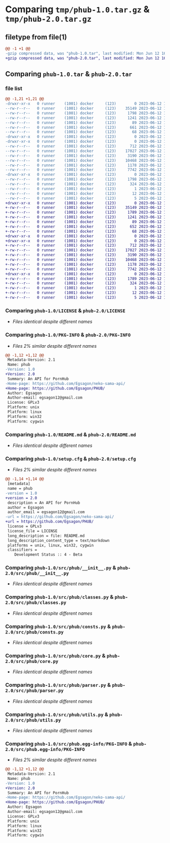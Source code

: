 # Comparing `tmp/phub-1.0.tar.gz` & `tmp/phub-2.0.tar.gz`

## filetype from file(1)

```diff
@@ -1 +1 @@
-gzip compressed data, was "phub-1.0.tar", last modified: Mon Jun 12 16:41:13 2023, max compression
+gzip compressed data, was "phub-2.0.tar", last modified: Mon Jun 12 16:51:18 2023, max compression
```

## Comparing `phub-1.0.tar` & `phub-2.0.tar`

### file list

```diff
@@ -1,21 +1,21 @@
-drwxr-xr-x   0 runner    (1001) docker     (123)        0 2023-06-12 16:41:13.381150 phub-1.0/
--rw-r--r--   0 runner    (1001) docker     (123)    35149 2023-06-12 16:41:01.000000 phub-1.0/LICENSE
--rw-r--r--   0 runner    (1001) docker     (123)     1798 2023-06-12 16:41:13.381150 phub-1.0/PKG-INFO
--rw-r--r--   0 runner    (1001) docker     (123)     1241 2023-06-12 16:41:01.000000 phub-1.0/README.md
--rw-r--r--   0 runner    (1001) docker     (123)       89 2023-06-12 16:41:01.000000 phub-1.0/pyproject.toml
--rw-r--r--   0 runner    (1001) docker     (123)      661 2023-06-12 16:41:13.381150 phub-1.0/setup.cfg
--rw-r--r--   0 runner    (1001) docker     (123)       68 2023-06-12 16:41:01.000000 phub-1.0/setup.py
-drwxr-xr-x   0 runner    (1001) docker     (123)        0 2023-06-12 16:41:13.373149 phub-1.0/src/
-drwxr-xr-x   0 runner    (1001) docker     (123)        0 2023-06-12 16:41:13.381150 phub-1.0/src/phub/
--rw-r--r--   0 runner    (1001) docker     (123)      712 2023-06-12 16:41:01.000000 phub-1.0/src/phub/__init__.py
--rw-r--r--   0 runner    (1001) docker     (123)    17027 2023-06-12 16:41:02.000000 phub-1.0/src/phub/classes.py
--rw-r--r--   0 runner    (1001) docker     (123)     3190 2023-06-12 16:41:02.000000 phub-1.0/src/phub/consts.py
--rw-r--r--   0 runner    (1001) docker     (123)    10468 2023-06-12 16:41:02.000000 phub-1.0/src/phub/core.py
--rw-r--r--   0 runner    (1001) docker     (123)     1178 2023-06-12 16:41:02.000000 phub-1.0/src/phub/parser.py
--rw-r--r--   0 runner    (1001) docker     (123)     7742 2023-06-12 16:41:02.000000 phub-1.0/src/phub/utils.py
-drwxr-xr-x   0 runner    (1001) docker     (123)        0 2023-06-12 16:41:13.381150 phub-1.0/src/phub.egg-info/
--rw-r--r--   0 runner    (1001) docker     (123)     1798 2023-06-12 16:41:13.000000 phub-1.0/src/phub.egg-info/PKG-INFO
--rw-r--r--   0 runner    (1001) docker     (123)      324 2023-06-12 16:41:13.000000 phub-1.0/src/phub.egg-info/SOURCES.txt
--rw-r--r--   0 runner    (1001) docker     (123)        1 2023-06-12 16:41:13.000000 phub-1.0/src/phub.egg-info/dependency_links.txt
--rw-r--r--   0 runner    (1001) docker     (123)       12 2023-06-12 16:41:13.000000 phub-1.0/src/phub.egg-info/requires.txt
--rw-r--r--   0 runner    (1001) docker     (123)        5 2023-06-12 16:41:13.000000 phub-1.0/src/phub.egg-info/top_level.txt
+drwxr-xr-x   0 runner    (1001) docker     (123)        0 2023-06-12 16:51:18.135808 phub-2.0/
+-rw-r--r--   0 runner    (1001) docker     (123)    35149 2023-06-12 16:51:04.000000 phub-2.0/LICENSE
+-rw-r--r--   0 runner    (1001) docker     (123)     1789 2023-06-12 16:51:18.135808 phub-2.0/PKG-INFO
+-rw-r--r--   0 runner    (1001) docker     (123)     1241 2023-06-12 16:51:04.000000 phub-2.0/README.md
+-rw-r--r--   0 runner    (1001) docker     (123)       89 2023-06-12 16:51:04.000000 phub-2.0/pyproject.toml
+-rw-r--r--   0 runner    (1001) docker     (123)      652 2023-06-12 16:51:18.139808 phub-2.0/setup.cfg
+-rw-r--r--   0 runner    (1001) docker     (123)       68 2023-06-12 16:51:04.000000 phub-2.0/setup.py
+drwxr-xr-x   0 runner    (1001) docker     (123)        0 2023-06-12 16:51:18.131808 phub-2.0/src/
+drwxr-xr-x   0 runner    (1001) docker     (123)        0 2023-06-12 16:51:18.135808 phub-2.0/src/phub/
+-rw-r--r--   0 runner    (1001) docker     (123)      712 2023-06-12 16:51:04.000000 phub-2.0/src/phub/__init__.py
+-rw-r--r--   0 runner    (1001) docker     (123)    17027 2023-06-12 16:51:04.000000 phub-2.0/src/phub/classes.py
+-rw-r--r--   0 runner    (1001) docker     (123)     3190 2023-06-12 16:51:04.000000 phub-2.0/src/phub/consts.py
+-rw-r--r--   0 runner    (1001) docker     (123)    10468 2023-06-12 16:51:04.000000 phub-2.0/src/phub/core.py
+-rw-r--r--   0 runner    (1001) docker     (123)     1178 2023-06-12 16:51:04.000000 phub-2.0/src/phub/parser.py
+-rw-r--r--   0 runner    (1001) docker     (123)     7742 2023-06-12 16:51:04.000000 phub-2.0/src/phub/utils.py
+drwxr-xr-x   0 runner    (1001) docker     (123)        0 2023-06-12 16:51:18.135808 phub-2.0/src/phub.egg-info/
+-rw-r--r--   0 runner    (1001) docker     (123)     1789 2023-06-12 16:51:18.000000 phub-2.0/src/phub.egg-info/PKG-INFO
+-rw-r--r--   0 runner    (1001) docker     (123)      324 2023-06-12 16:51:18.000000 phub-2.0/src/phub.egg-info/SOURCES.txt
+-rw-r--r--   0 runner    (1001) docker     (123)        1 2023-06-12 16:51:18.000000 phub-2.0/src/phub.egg-info/dependency_links.txt
+-rw-r--r--   0 runner    (1001) docker     (123)       12 2023-06-12 16:51:18.000000 phub-2.0/src/phub.egg-info/requires.txt
+-rw-r--r--   0 runner    (1001) docker     (123)        5 2023-06-12 16:51:18.000000 phub-2.0/src/phub.egg-info/top_level.txt
```

### Comparing `phub-1.0/LICENSE` & `phub-2.0/LICENSE`

 * *Files identical despite different names*

### Comparing `phub-1.0/PKG-INFO` & `phub-2.0/PKG-INFO`

 * *Files 2% similar despite different names*

```diff
@@ -1,12 +1,12 @@
 Metadata-Version: 2.1
 Name: phub
-Version: 1.0
+Version: 2.0
 Summary: An API for PornHub
-Home-page: https://github.com/Egsagon/neko-sama-api/
+Home-page: https://github.com/Egsagon/PHUB/
 Author: Egsagon
 Author-email: egsagon12@gmail.com
 License: GPLv3
 Platform: unix
 Platform: linux
 Platform: win32
 Platform: cygwin
```

### Comparing `phub-1.0/README.md` & `phub-2.0/README.md`

 * *Files identical despite different names*

### Comparing `phub-1.0/setup.cfg` & `phub-2.0/setup.cfg`

 * *Files 2% similar despite different names*

```diff
@@ -1,14 +1,14 @@
 [metadata]
 name = phub
-version = 1.0
+version = 2.0
 description = An API for PornHub
 author = Egsagon
 author_email = egsagon12@gmail.com
-url = https://github.com/Egsagon/neko-sama-api/
+url = https://github.com/Egsagon/PHUB/
 license = GPLv3
 license_file = LICENSE
 long_description = file: README.md
 long_description_content_type = text/markdown
 platforms = unix, linux, win32, cygwin
 classifiers = 
 	Development Status :: 4 - Beta
```

### Comparing `phub-1.0/src/phub/__init__.py` & `phub-2.0/src/phub/__init__.py`

 * *Files identical despite different names*

### Comparing `phub-1.0/src/phub/classes.py` & `phub-2.0/src/phub/classes.py`

 * *Files identical despite different names*

### Comparing `phub-1.0/src/phub/consts.py` & `phub-2.0/src/phub/consts.py`

 * *Files identical despite different names*

### Comparing `phub-1.0/src/phub/core.py` & `phub-2.0/src/phub/core.py`

 * *Files identical despite different names*

### Comparing `phub-1.0/src/phub/parser.py` & `phub-2.0/src/phub/parser.py`

 * *Files identical despite different names*

### Comparing `phub-1.0/src/phub/utils.py` & `phub-2.0/src/phub/utils.py`

 * *Files identical despite different names*

### Comparing `phub-1.0/src/phub.egg-info/PKG-INFO` & `phub-2.0/src/phub.egg-info/PKG-INFO`

 * *Files 2% similar despite different names*

```diff
@@ -1,12 +1,12 @@
 Metadata-Version: 2.1
 Name: phub
-Version: 1.0
+Version: 2.0
 Summary: An API for PornHub
-Home-page: https://github.com/Egsagon/neko-sama-api/
+Home-page: https://github.com/Egsagon/PHUB/
 Author: Egsagon
 Author-email: egsagon12@gmail.com
 License: GPLv3
 Platform: unix
 Platform: linux
 Platform: win32
 Platform: cygwin
```

